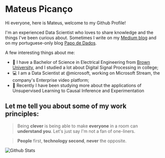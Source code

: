 # Mateus Picanço

Hi everyone, here is Mateus, welcome to my Github Profile!

I'm an experienced Data Scientist who loves to share knowledge and the things I've been curious about. Sometimes I write on my [Medium blog](https://mateuspicanco.medium.com/) and on my portuguese-only blog [Papo de Dados](https://papodedados.com/). 

A few interesting things about me:
- :school: I have a Bachelor of Science in Electrical Engineering from [Brown University](https://www.brown.edu/), and I studied a lot about Digital Signal Processing in college;
- :computer: I am a Data Scientist at @microsoft, working on Microsoft Stream, the company's Enterprise video platform;
- :rocket: Recently I have been studying more about the applications of Unsupervised Learning to Causal Inference and Experimentation

## Let me tell you about some of my work principles:

> Being **clever** is being able to make **everyone** in a room can **understand you**. Let's just say I'm not a fan of one-liners.

> **People** first, **technology second**, **never** the opposite. 

![Github Stats](https://github-readme-stats.vercel.app/api?username=mateuspicanco&show_icons=true&theme=dracula)
